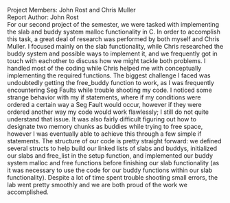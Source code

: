 Project Members: John Rost and Chris Muller                                               
Report Author: John Rost                                                       
  For our second project of the semester, we were tasked with implementing the slab and buddy system malloc functionality in C. In order to accomplish this task, 
  a great deal of research was performed by both myself and Chris Muller. I focused mainly on the slab functionality, while Chris researched the buddy system and 
  possible ways to implement it, and we frequently got in touch with eachother to discuss how we might tackle both problems. I handled most of the coding while
  Chris helped me with conceptually implementing the required functions. The biggest challenge I faced was undoubtedly getting the free_buddy function to work, as
  I was frequently encountering Seg Faults while trouble shooting my code. I noticed some strange behavior with my if statements, where if my conditions were ordered
  a certain way a Seg Fault would occur, however if they were ordered another way my code would work flawlessly; I still do not quite understand that issue. It was 
  also fairly difficult figuring out how to designate two memory chunks as buddies while trying to free space, however I was eventually able to achieve this through a 
  few simple if statements. The structure of our code is pretty straight forward: we defined several structs to help build our linked lists of slabs and buddys, initialized
  our slabs and free_list in the setup function, and implemented our buddy system malloc and free functions before finishing our slab functionality (as it was necessary to 
  use the code for our buddy functions within our slab functionality). Despite a lot of time spent trouble shooting small errors, the lab went pretty smoothly and we are 
  both proud of the work we accomplished.
